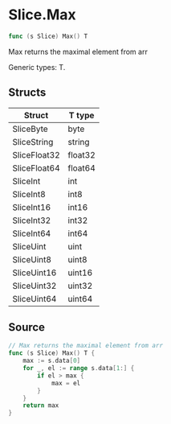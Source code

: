 # Slice.Max

```go
func (s Slice) Max() T
```

Max returns the maximal element from arr

Generic types: T.

## Structs

| Struct | T type |
| ------ | ------ |
| SliceByte | byte |
| SliceString | string |
| SliceFloat32 | float32 |
| SliceFloat64 | float64 |
| SliceInt | int |
| SliceInt8 | int8 |
| SliceInt16 | int16 |
| SliceInt32 | int32 |
| SliceInt64 | int64 |
| SliceUint | uint |
| SliceUint8 | uint8 |
| SliceUint16 | uint16 |
| SliceUint32 | uint32 |
| SliceUint64 | uint64 |

## Source

```go
// Max returns the maximal element from arr
func (s Slice) Max() T {
	max := s.data[0]
	for _, el := range s.data[1:] {
		if el > max {
			max = el
		}
	}
	return max
}
```

